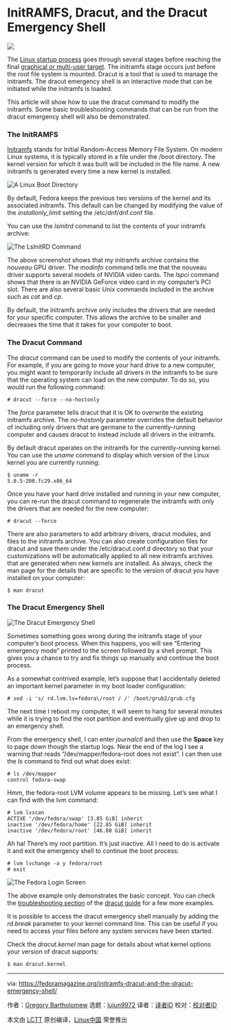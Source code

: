 [#]: collector: (lujun9972)
[#]: translator: ( )
[#]: reviewer: ( )
[#]: publisher: ( )
[#]: url: ( )
[#]: subject: (InitRAMFS, Dracut, and the Dracut Emergency Shell)
[#]: via: (https://fedoramagazine.org/initramfs-dracut-and-the-dracut-emergency-shell/)
[#]: author: (Gregory Bartholomew https://fedoramagazine.org/author/glb/)

InitRAMFS, Dracut, and the Dracut Emergency Shell
======

![][1]

The [Linux startup process][2] goes through several stages before reaching the final [graphical or multi-user target][3]. The initramfs stage occurs just before the root file system is mounted. Dracut is a tool that is used to manage the initramfs. The dracut emergency shell is an interactive mode that can be initiated while the initramfs is loaded.

This article will show how to use the dracut command to modify the initramfs. Some basic troubleshooting commands that can be run from the dracut emergency shell will also be demonstrated.

### The InitRAMFS

[Initramfs][4] stands for Initial Random-Access Memory File System. On modern Linux systems, it is typically stored in a file under the /boot directory. The kernel version for which it was built will be included in the file name. A new initramfs is generated every time a new kernel is installed.

![A Linux Boot Directory][5]

By default, Fedora keeps the previous two versions of the kernel and its associated initramfs. This default can be changed by modifying the value of the _installonly_limit_ setting the /etc/dnf/dnf.conf file.

You can use the _lsinitrd_ command to list the contents of your initramfs archive:

![The LsInitRD Command][6]

The above screenshot shows that my initramfs archive contains the _nouveau_ GPU driver. The _modinfo_ command tells me that the nouveau driver supports several models of NVIDIA video cards. The _lspci_ command shows that there is an NVIDIA GeForce video card in my computer’s PCI slot. There are also several basic Unix commands included in the archive such as _cat_ and _cp_.

By default, the initramfs archive only includes the drivers that are needed for your specific computer. This allows the archive to be smaller and decreases the time that it takes for your computer to boot.

### The Dracut Command

The _dracut_ command can be used to modify the contents of your initramfs. For example, if you are going to move your hard drive to a new computer, you might want to temporarily include all drivers in the initramfs to be sure that the operating system can load on the new computer. To do so, you would run the following command:

```
# dracut --force --no-hostonly
```

The _force_ parameter tells dracut that it is OK to overwrite the existing initramfs archive. The _no-hostonly_ parameter overrides the default behavior of including only drivers that are germane to the currently-running computer and causes dracut to instead include all drivers in the initramfs.

By default dracut operates on the initramfs for the currently-running kernel. You can use the _uname_ command to display which version of the Linux kernel you are currently running:

```
$ uname -r
5.0.5-200.fc29.x86_64
```

Once you have your hard drive installed and running in your new computer, you can re-run the dracut command to regenerate the initramfs with only the drivers that are needed for the new computer:

```
# dracut --force
```

There are also parameters to add arbitrary drivers, dracut modules, and files to the initramfs archive. You can also create configuration files for dracut and save them under the /etc/dracut.conf.d directory so that your customizations will be automatically applied to all new initramfs archives that are generated when new kernels are installed. As always, check the man page for the details that are specific to the version of dracut you have installed on your computer:

```
$ man dracut
```

### The Dracut Emergency Shell

![The Dracut Emergency Shell][7]

Sometimes something goes wrong during the initramfs stage of your computer’s boot process. When this happens, you will see “Entering emergency mode” printed to the screen followed by a shell prompt. This gives you a chance to try and fix things up manually and continue the boot process.

As a somewhat contrived example, let’s suppose that I accidentally deleted an important kernel parameter in my boot loader configuration:

```
# sed -i 's/ rd.lvm.lv=fedora\/root / /' /boot/grub2/grub.cfg
```

The next time I reboot my computer, it will seem to hang for several minutes while it is trying to find the root partition and eventually give up and drop to an emergency shell.

From the emergency shell, I can enter _journalctl_ and then use the **Space** key to page down though the startup logs. Near the end of the log I see a warning that reads “/dev/mapper/fedora-root does not exist”. I can then use the _ls_ command to find out what does exist:

```
# ls /dev/mapper
control fedora-swap
```

Hmm, the fedora-root LVM volume appears to be missing. Let’s see what I can find with the lvm command:

```
# lvm lvscan
ACTIVE '/dev/fedora/swap' [3.85 GiB] inherit
inactive '/dev/fedora/home' [22.85 GiB] inherit
inactive '/dev/fedora/root' [46.80 GiB] inherit
```

Ah ha! There’s my root partition. It’s just inactive. All I need to do is activate it and exit the emergency shell to continue the boot process:

```
# lvm lvchange -a y fedora/root
# exit
```

![The Fedora Login Screen][8]

The above example only demonstrates the basic concept. You can check the [troubleshooting section][9] of the [dracut guide][10] for a few more examples.

It is possible to access the dracut emergency shell manually by adding the _rd.break_ parameter to your kernel command line. This can be useful if you need to access your files before any system services have been started.

Check the _dracut.kernel_ man page for details about what kernel options your version of dracut supports:

```
$ man dracut.kernel
```

--------------------------------------------------------------------------------

via: https://fedoramagazine.org/initramfs-dracut-and-the-dracut-emergency-shell/

作者：[Gregory Bartholomew][a]
选题：[lujun9972][b]
译者：[译者ID](https://github.com/译者ID)
校对：[校对者ID](https://github.com/校对者ID)

本文由 [LCTT](https://github.com/LCTT/TranslateProject) 原创编译，[Linux中国](https://linux.cn/) 荣誉推出

[a]: https://fedoramagazine.org/author/glb/
[b]: https://github.com/lujun9972
[1]: https://fedoramagazine.org/wp-content/uploads/2019/04/dracut-816x345.png
[2]: https://en.wikipedia.org/wiki/Linux_startup_process
[3]: https://access.redhat.com/documentation/en-us/red_hat_enterprise_linux/7/html/system_administrators_guide/sect-managing_services_with_systemd-targets
[4]: https://en.wikipedia.org/wiki/Initial_ramdisk
[5]: https://fedoramagazine.org/wp-content/uploads/2019/04/boot.jpg
[6]: https://fedoramagazine.org/wp-content/uploads/2019/04/lsinitrd.jpg
[7]: https://fedoramagazine.org/wp-content/uploads/2019/04/dracut-shell.jpg
[8]: https://fedoramagazine.org/wp-content/uploads/2019/04/fedora-login-1024x768.jpg
[9]: http://www.kernel.org/pub/linux/utils/boot/dracut/dracut.html#_troubleshooting
[10]: http://www.kernel.org/pub/linux/utils/boot/dracut/dracut.html
